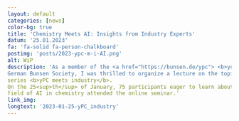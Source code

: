 ```yaml
---
layout: default
categories: [news]
color-bg: true
title: 'Chemistry Meets AI: Insights from Industry Experts'
datum: '25.01.2023'
fa: 'fa-solid fa-person-chalkboard'
postimg: 'posts/2023-ypc-m-i-AI.png'
alt: WiP
description: 'As a member of the <a href="https://bunsen.de/ypc"> <b>young Physical Chemists</b> </a> of the 
German Bunsen Society, I was thrilled to organize a lecture on the topic of 'AI in Chemistry' in our lecture 
series <b>yPC meets industry</b>. 
On the 25<sup>th</sup> of January, 75 participants eager to learn about the most recent advancements in the 
field of AI in chemistry attended the online seminar.'
link_img: 
longtext: '2023-01-25-yPC_industry'
---
```

